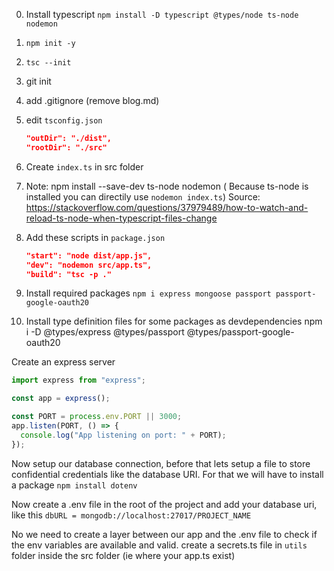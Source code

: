0. Install typescript
   `npm install -D typescript @types/node ts-node nodemon`
1. `npm init -y`
2. `tsc --init`
3. git init
4. add .gitignore (remove blog.md)
5. edit `tsconfig.json`
   ```json
   "outDir": "./dist",
   "rootDir": "./src"
   ```
6. Create `index.ts` in src folder
7. Note: npm install --save-dev ts-node nodemon ( Because ts-node is installed you can directily use `nodemon index.ts`)
   Source: https://stackoverflow.com/questions/37979489/how-to-watch-and-reload-ts-node-when-typescript-files-change
8. Add these scripts in `package.json`

   ```json
   "start": "node dist/app.js",
   "dev": "nodemon src/app.ts",
   "build": "tsc -p ."
   ```

9. Install required packages
   `npm i express mongoose passport passport-google-oauth20`

10. Install type definition files for some packages as devdependencies
    npm i -D @types/express @types/passport @types/passport-google-oauth20

Create an express server

```js
import express from "express";

const app = express();

const PORT = process.env.PORT || 3000;
app.listen(PORT, () => {
  console.log("App listening on port: " + PORT);
});
```

Now setup our database connection, before that lets setup a file to store
confidential credentials like the database URI. For that we will have to install a package
`npm install dotenv`

Now create a .env file in the root of the project and add your database uri, like this
`dbURL = mongodb://localhost:27017/PROJECT_NAME`

No we need to create a layer between our app and the .env file to check if the env variables are available and valid.
create a secrets.ts file in `utils` folder inside the src folder (ie where your app.ts exist)
